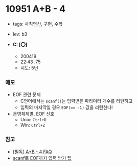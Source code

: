 # 10951 A+B - 4
 - tags: 사칙연산, 구현, 수학
 - lev: b3

- **C: [:o:]**
  - 200419
  - 22:43 .75
  - 시도: 5번

### 메모
 - EOF 관련 문제
    - C언어에서는 `scanf()`는 입력받은 파라미터 개수를 리턴하고
    - 입력의 마지막일 경우 `EOF(== -1)` 값을 리턴한다!
 - 운영체제별, EOF 신호
    - Unix: `Ctrl+D`
    - Win: `Ctrl+Z`

### 참고
 - [[필독] A+B - 4 FAQ](https://www.acmicpc.net/board/view/39199)
 - [scanf로 EOF까지 입력 받기 팁](https://donggod.tistory.com/55)

